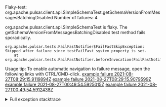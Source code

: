         
Flaky-test: org.apache.pulsar.client.api.SimpleSchemaTest.getSchemaVersionFromMessagesBatchingDisabled
Number of failures: 4

org.apache.pulsar.client.api.SimpleSchemaTest is flaky. The getSchemaVersionFromMessagesBatchingDisabled test method fails sporadically.

```
org.apache.pulsar.tests.FailFastNotifier$FailFastSkipException: Skipped after failure since testFailFast system property is set.
	at org.apache.pulsar.tests.FailFastNotifier.beforeInvocation(FailFastNotifier.java:88)

```

Usage tip: To enable automatic navigation to failure message, open the following links with CTRL/CMD-click.
[example failure 2021-08-27T08:29:15.9119894Z](https://github.com/apache/pulsar/runs/3441181143?check_suite_focus=true#step:9:974)
[example failure 2021-08-27T08:29:15.9079599Z](https://github.com/apache/pulsar/runs/3441181143?check_suite_focus=true#step:9:970)
[example failure 2021-08-27T00:49:54.5925015Z](https://github.com/apache/pulsar/runs/3438608157?check_suite_focus=true#step:9:970)
[example failure 2021-08-27T00:49:54.5912438Z](https://github.com/apache/pulsar/runs/3438608157?check_suite_focus=true#step:9:966)


<details>
<summary>Full exception stacktrace</summary>
<code><pre>
org.apache.pulsar.tests.FailFastNotifier$FailFastSkipException: Skipped after failure since testFailFast system property is set.
	at org.apache.pulsar.tests.FailFastNotifier.beforeInvocation(FailFastNotifier.java:88)

</pre></code>
</details>

